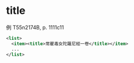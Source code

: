 # title

例 T55n2174B, p. 1111c11

```xml
<list>
  <item><title>常瞿毒女陀羅尼經一卷</title></item>
  ...
</list>
```
